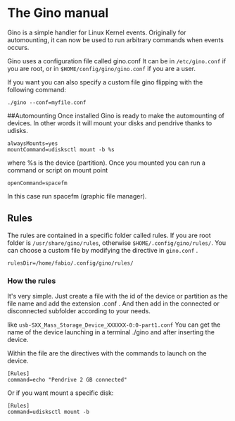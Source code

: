 # The Gino manual

Gino is a simple handler for Linux Kernel events. Originally for 
automounting, it can now be used to run arbitrary commands when events
occurs.

Gino uses a configuration file called gino.conf It can be in 
`/etc/gino.conf` if you are root, or in `$HOME/config/gino/gino.conf` if 
you are a user.


If you want you can also specify a custom file gino flipping with the 
following command: 

```
./gino --conf=myfile.conf
```


##Automounting 
Once installed Gino is ready to make the automounting of devices. 
In other words it will mount your disks and pendrive thanks to udisks.

```
alwaysMounts=yes
mountCommand=udisksctl mount -b %s 
```

where %s is the device (partition). 
Once you mounted you can run a command or script on mount point

```
openCommand=spacefm
```
In this case run spacefm (graphic file manager).

## Rules

The rules are contained in a specific folder called rules. If you are 
root folder is `/usr/share/gino/rules`, otherwise 
`$HOME/.config/gino/rules/`.
You can choose a custom file by modifying the directive in `gino.conf` .

```
rulesDir=/home/fabio/.config/gino/rules/
```

### How the rules
It's very simple. Just create a file with the id of the device or 
partition as the file name and add the extension .conf . 
And then add in the connected or disconnected subfolder according to 
your needs.

like `usb-SXX_Mass_Storage_Device_XXXXXX-0:0-part1.conf`
You can get the name of the device launching in a terminal ./gino and 
after inserting the device.



Within the file are the directives with the commands to launch on the 
device.

```
[Rules]
command=echo "Pendrive 2 GB connected"
```

Or if you want mount a specific disk:

```
[Rules]
command=udisksctl mount -b 
```
